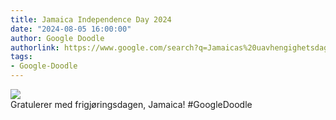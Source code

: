 ```yaml
---
title: Jamaica Independence Day 2024
date: "2024-08-05 16:00:00"
author: Google Doodle
authorlink: https://www.google.com/search?q=Jamaicas%20uavhengighetsdag
tags:
- Google-Doodle
---
```

<img src="https://www.google.com/logos/doodles/2024/jamaica-independence-day-2024-6753651837110265-law.gif" referrerpolicy="no-referrer"><br>Gratulerer med frigjøringsdagen, Jamaica! #GoogleDoodle